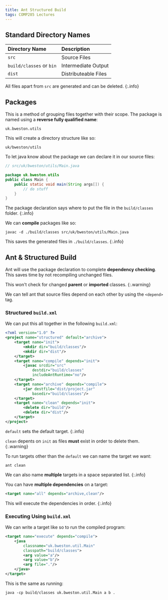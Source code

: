 ```yaml
---
title: Ant Structured Build
tags: COMP285 Lectures
---
```

## Standard Directory Names

| Directory Name | Description |
| :-- | :-- |
| `src` | Source Files |
| `build/classes` or `bin` | Intermediate Output |
| `dist` | Distributeable Files |

All files apart from `src` are generated and can be deleted.
{:.info}

## Packages
This is a method of grouping files together with their scope. The package is named using a **reverse fully qualified name**:

```
uk.bweston.utils
```

This will create a directory structure like so:

```
uk/bweston/utils
```

To let java know about the package we can declare it in our source files:

```java
// src/uk/bweston/utils/Main.java

package uk.bweston.utils
public class Main {
	public static void main(String args[]) {
		// do stuff
	}
}
```

The package declaration says where to put the file in the `build/classes` folder.
{:.info}

We can **compile** packages like so:

```
javac -d ./build/classes src/uk/bweston/utils/Main.java
```

This saves the generated files in `./build/classes`.
{:.info}

## Ant & Structured Build
Ant will use the package declaration to complete **dependency checking**. This saves time by not recompiling unchanged files.

This won't check for changed **parent** or **imported** classes.
{:.warning}

We can tell ant that source files depend on each other by using the `<depend>` tag.

### Structured `build.xml`
We can put this all together in the following `build.xml`:

```xml
<?xml version="1.0" ?>
<project name="structured" default="archive">
	<target name="init">
		<mkdir dir="build/classes"/>
		<mkdir dir="dist"/>
	</target>
	<target name="compile" depends="init">
		<javac srcdir="src"
			destdir="build/classes"
			includeAntRuntime="no"/>
	</target>
	<target name="archive" depends="compile">
		<jar destfile="dist/project.jar"
			basedir="build/classes"/>
	</target>
	<target name="clean" depends="init">
		<delete dir="build"/>
		<delete dir="dist"/>
	</target>
</project>
```

`default` sets the default target.
{:.info}

`clean` depents on `init` as files **must** exist in order to delete them.
{:.warning}

To run targets other than the `default` we can name the target we want:

```
ant clean
```

We can also name **multiple** targets in a space separated list.
{:.info}

You can have **multiple dependencies** on a target:

```xml
<target name="all" depends="archive,clean"/>
```

This will execute the dependencies in order.
{:.info}

### Executing Using `build.xml`
We can write a target like so to run the compiled program:

```xml
<target name="execute" depends="compile">
	<java
		classname="uk.bweston.util.Main"
		classpath="build/classes">
		<arg value="a"/>
		<arg value="b"/>
		<arg file="."/>
	</java>
</target>
```

This is the same as running:

```
java -cp build/classes uk.bweston.util.Main a b .
```